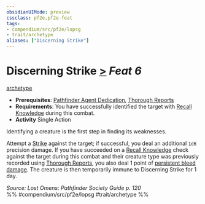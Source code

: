 ```yaml
---
obsidianUIMode: preview
cssclass: pf2e,pf2e-feat
tags:
- compendium/src/pf2e/lopsg
- trait/archetype
aliases: ["Discerning Strike"]
---
```

# Discerning Strike  [>](/rules/core-rulebook/chapter-9-playing-the-game.md#Actions "Single Action") *Feat 6*  
[archetype](/rules/traits/archetype.md)  

- **Prerequisites**: [Pathfinder Agent Dedication](/compendium/feats/pathfinder-agent-dedication-lowg.md), [Thorough Reports](/compendium/feats/thorough-reports-lowg.md)
- **Requirements**: You have successfully identified the target with [Recall Knowledge](/rules/actions/recall-knowledge.md) during this combat.
- **Activity** Single Action

Identifying a creature is the first step in finding its weaknesses.

Attempt a [Strike](/rules/actions/strike.md) against the target; if successful, you deal an additional `1d6` precision damage. If you have succeeded on a [Recall Knowledge](/rules/actions/recall-knowledge.md) check against the target during this combat and their creature type was previously recorded using [Thorough Reports](/compendium/feats/thorough-reports-lowg.md), you also deal 1 point of [persistent bleed damage](/rules/conditions.md#Persistent%20Damage). The creature is then temporarily immune to Discerning Strike for 1 day.

*Source: Lost Omens: Pathfinder Society Guide p. 120*  
%% #compendium/src/pf2e/lopsg #trait/archetype %%